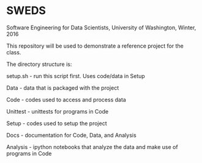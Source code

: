# SWEDS
Software Engineering for Data Scientists, University of Washington, Winter, 2016

This repository will be used to demonstrate a reference project for the class.

The directory structure is:

  setup.sh - run this script first. Uses code/data in Setup

  Data - data that is packaged with the project

  Code - codes used to access and process data

  Unittest - unittests for programs in Code

  Setup - codes used to setup the project

  Docs - documentation for Code, Data, and Analysis

  Analysis - ipython notebooks that analyze the data and make
             use of programs in Code
